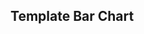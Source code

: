## Template Bar Chart

<script src="plotly-latest.min.js"></script>

<div id="myDiv"><!-- Plotly chart will be drawn inside this DIV --></div>

  <script>
var trace1 = {
  x: ['prunes', 'abricots', 'citrons'], 
  y: [20, 14, 23], 
  name: 'SF Zoo', 
  type: 'bar'
};

var trace2 = {
  x: ['prunes', 'abricots', 'citrons'], 
  y: [12, 18, 29], 
  name: 'LA Zoo', 
  type: 'bar'
};

var data = [trace1, trace2];
var layout = {barmode: 'group'};
Plotly.newPlot('myDiv', data);
  </script>

